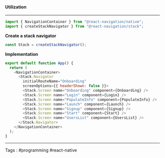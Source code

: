 #### Utilization 
___
```javascript
import { NavigationContainer } from "@react-navigation/native";
import { createStackNavigator } from "@react-navigation/stack";
```

**Create a stack navigator**

```javascript
const Stack = createStackNavigator(); 
```

**Implementation**

```javascript
export default function App() {
  return (
    <NavigationContainer>
      <Stack.Navigator
        initialRouteName="Onboarding"
        screenOptions={{ headerShown: false }}>
        <Stack.Screen name="Onboarding" component={Onboarding} />
        <Stack.Screen name="Login" component={Login} />
        <Stack.Screen name="PopulateInfo" component={PopulateInfo} />
        <Stack.Screen name="Launch" component={Launch} />
        <Stack.Screen name="Signup" component={Signup} />
        <Stack.Screen name="Start" component={Start} />
        <Stack.Screen name="UsersList" component={UsersList} />
      </Stack.Navigator>
    </NavigationContainer>
  );
}
```


_____

Tags : #programming #react-native 